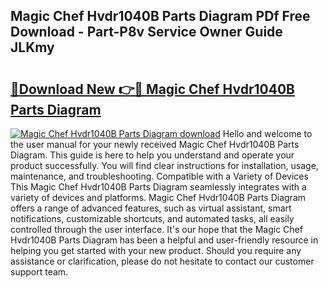 ## Magic Chef Hvdr1040B Parts Diagram PDf Free Download - Part-P8v Service Owner Guide JLKmy

# <h2><a href="http://dflg3b9.blite.top/?on=Magic+Chef+Hvdr1040B+Parts+Diagram">🔗Download New 👉🔴 Magic Chef Hvdr1040B Parts Diagram</a></h2>

[![Magic Chef Hvdr1040B Parts Diagram download](https://i.imgur.com/lujVjoI.png)](http://dflg3b9.blite.top/?on=Magic+Chef+Hvdr1040B+Parts+Diagram)
Hello and welcome to the user manual for your newly received Magic Chef Hvdr1040B Parts Diagram. This guide is here to help you understand and operate your product successfully. You will find clear instructions for installation, usage, maintenance, and troubleshooting. Compatible with a Variety of Devices This Magic Chef Hvdr1040B Parts Diagram seamlessly integrates with a variety of devices and platforms. Magic Chef Hvdr1040B Parts Diagram offers a range of advanced features, such as virtual assistant, smart notifications, customizable shortcuts, and automated tasks, all easily controlled through the user interface. It's our hope that the Magic Chef Hvdr1040B Parts Diagram has been a helpful and user-friendly resource in helping you get started with your new product. Should you require any assistance or clarification, please do not hesitate to contact our customer support team.
